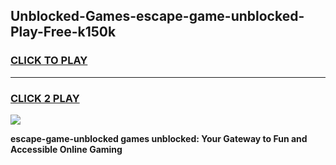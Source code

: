 
## Unblocked-Games-escape-game-unblocked-Play-Free-k150k
<h3>
<a href="https://premium76.site?title=escape-game-unblocked&ref=18A">CLICK TO PLAY</a></h3>
<hr>

<h3>
<a href="https://premium76.site?title=escape-game-unblocked&ref=18A">CLICK 2 PLAY</a>
  
</h3>

<a href="https://premium76.site?title=escape-game-unblocked&ref=18A"><img src="https://clearcache.store/games.png"></a>


**escape-game-unblocked games unblocked: Your Gateway to Fun and Accessible Online Gaming**
